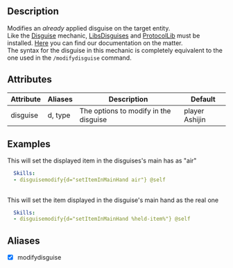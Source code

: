 ## Description
Modifies an *already* applied disguise on the target entity.  
Like the [Disguise](/skills/mechanics/disguise) mechanic, [LibsDisguises](https://www.spigotmc.org/resources/libs-disguises-free.81/) and [ProtocolLib](https://www.spigotmc.org/resources/protocollib.1997/) must be installed. [Here](/Mobs/Disguises) you can find our documentation on the matter.  
The syntax for the disguise in this mechanic is completely equivalent to the one used in the `/modifydisguise` command.


## Attributes

| Attribute | Aliases   | Description                                                          | Default |
|-----------|-----------|----------------------------------------------------------------------|---------|
| disguise  | d, type   | The options to modify in the disguise                         | player Ashijin |


## Examples
This will set the displayed item in the disguises's main has as "air"
```yaml
  Skills:
  - disguisemodify{d="setItemInMainHand air"} @self 
```

##
This will set the item displayed in the disguise's main hand as the real one
```yaml
  Skills:
  - disguisemodify{d="setItemInMainHand %held-item%"} @self
```


## Aliases
- [x] modifydisguise